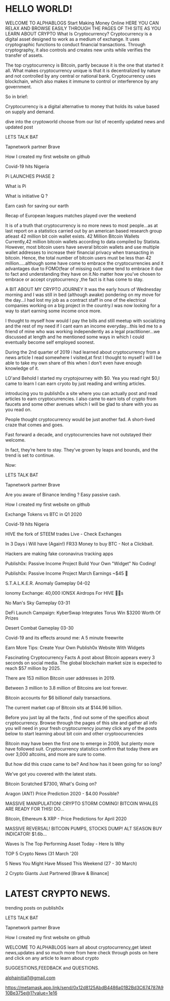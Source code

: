 <h1>HELLO WORLD!</h1>
WELCOME TO ALPHABLOGS
Start Making Money Online
HERE YOU CAN RELAX AND BROWSE EASILY THROUGH THE PAGES OF THI SITE AS YOU LEARN ABOUT CRYPTO
What Is Cryptocurrency?
Cryptocurrency is a digital asset designed to work as a medium of exchange. It uses cryptographic functions to conduct financial transactions. Through cryptography, it also controls and creates new units while verifies the transfer of assets.

The top cryptocurrency is Bitcoin, partly because it is the one that started it all.
What makes cryptocurrency unique is that it is decentralized by nature and not controlled by any central or national bank. Cryptocurrency uses blockchain, which also makes it immune to control or interference by any government.

So in brief:

Cryptocurrency is a digital alternative to money that holds its value based on supply and demand.

dive into the cryptoworld
choose from our list of recently updated news and updated post



LETS TALK BAT


Tapnetwork partner Brave


How I created my first website on github


Covid-19 hits Nigeria


Pi LAUNCHES PHASE 2


What is Pi


What is initiative Q ?


Earn cash for saving our earth


Recap of European leagues matches played over the weekend

It is of a truth that cryptocurrency is no more news to most people...as at last report on a statistics carried out by an american based research group atleast 42 million bit coin wallet exists.
42 Million Bitcoin Wallets
Currently,42 million bitcoin wallets according to data compiled by Statista. However, most bitcoin users have several bitcoin wallets and use multiple wallet addresses to increase their financial privacy when transacting in bitcoin. Hence, the total number of bitcoin users must be less than 42 million.....although some have come to embrace the cryptocurrencies and it advantages due to FOMO(fear of missing out) some tend to embrace it due to fact and understanding they have on it.No matter how you've chosen to embrace or accept cryptocurrency ,the fact is it has come to stay.

A BIT ABOUT MY CRYPTO JOURNEY
It was the early hours of Wednesday morning and I was still in bed (although awake) pondering on my move for the day...I had lost my job as a contract staff in one of the electrical companies working on a big project in the country.I was now looking for a way to start earning some income once more.

I thought to myself how would I pay the bills and still meetup with socializing and the rest of my need if I cant earn an income everyday...this led me to a friend of mine who was working independently as a legal practitioner...we discussed at length and he mentioned some ways in which I could eventually become self employed soonest.

During the 2nd quarter of 2019 i had learned about cryptocurrency from a news article I read somewhere I visited,at first I thought to myself I will I be able to take my own share of this when I don't even have enough knowledge of it.

LO'and Behold I started my cryptojourney with $0.
Yea you read right $0,I came to learn I can earn cryoto by just reading and writing articles.

 
introducing you to publish0x a site where you can actually post and read articles to earn cryptocurrencies.
I also came to earn lots of crypto from faucets and some other avenues which I will be glad to share with you as you read on.

People thought cryptocurrency would be just another fad. A short-lived craze that comes and goes.

Fast forward a decade, and cryptocurrencies have not outstayed their welcome.

In fact, they’re here to stay.
They’ve grown by leaps and bounds, and the trend is set to continue.

Now:

LETS TALK BAT


Tapnetwork partner Brave


Are you aware of Binance lending ? Easy passive cash.


How I created my first website on github


Exchange Tokens vs BTC in Q1 2020


Covid-19 hits Nigeria


HIVE the fork of STEEM trades Live - Check Exchanges


In 3 Days i Will have (Again!) FR33 Money to buy BTC - Not a Clickbait.


Hackers are making fake coronavirus tracking apps


Publish0x: Passive Income Project Build Your Own "Widget" No Coding!


Publish0x: Passive Income Project March Earnings ~$45 🎉


S.T.A.L.K.E.R. Anomaly Gameplay 04-02


Ionomy Exchange: 40,000 IONSX Airdrops For HIVE 🐝🐝s


No Man's Sky Gameplay 03-31


DeFi Launch Campaign: KyberSwap Integrates Torus Win $3200 Worth Of Prizes


Desert Combat Gameplay 03-30


Covid-19 and its effects around me: A 5 minute freewrite


Earn More Tips: Create Your Own Publish0x Website With Widgets


Fascinating Cryptocurrency Facts
A post about Bitcoin appears every 3 seconds on social media.
The global blockchain market size is expected to reach $57 million by 2025.

There are 153 million Bitcoin user addresses in 2019.

 
Between 3 million to 3.8 million of Bitcoins are lost forever.

Bitcoin accounts for $6 billionof daily transactions.

The current market cap of Bitcoin sits at $144.96 billion.

Before you just lay all the facts , find out some of the specifics about cryptocurrency. Browse through the pages of this site and gather all info you will need in your fresh cryptocurrency journey
click any of the posts below to start learning about bit coin and other cryptoocurrencies

Bitcoin may have been the first one to emerge in 2009, but plenty more have followed suit. Cryptocurrency statistics confirm that today there are over 3,000 altcoins, and more are sure to come.

But how did this craze came to be? And how has it been going for so long?

We’ve got you covered with the latest stats.


Bitcoin Scratched $7300, What's Going on?


Aragon (ANT) Price Prediction 2020 - $4.00 Possible?


MASSIVE MANIPULATION! CRYPTO STORM COMING! BITCOIN WHALES ARE READY FOR THIS! DO...


Bitcoin, Ethereum & XRP - Price Predictions for April 2020


MASSIVE REVERSAL! BITCOIN PUMPS, STOCKS DUMP! ALT SEASON BUY INDICATOR! $1.6b...


Waves Is The Top Performing Asset Today - Here Is Why


TOP 5 Crypto News (31 March '20)


5 News You Might Have Missed This Weekend (27 - 30 March)


2 Crypto Giants Just Partnered [Brave & Binance]

  # LATEST CRYPTO NEWS.
trending posts on publish0x

LETS TALK BAT


Tapnetwork partner Brave


How I created my first website on github


WELCOME TO ALPHABLOGS
learn all about cryptocurrency,get latest news,updates and so much more from here
check through posts on here and click on any article to learn about crypto

SUGGESTIONS,FEEDBACK and QUESTIONS.

alphainitial1@gmail.com

https://metamask.app.link/send/0x12d8125AbdB4486a01B2Bd3C674787A910Be375e@1?value=1e16
